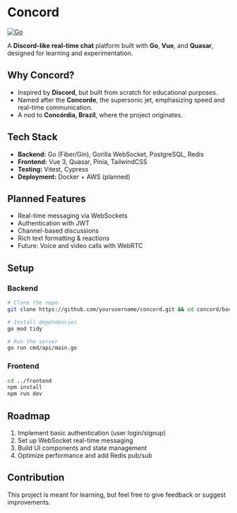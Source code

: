 # Concord
[![Go](https://github.com/andrelcunha/Concord/actions/workflows/go.yml/badge.svg)](https://github.com/andrelcunha/Concord/actions/workflows/go.yml)

A **Discord-like real-time chat** platform built with **Go**, **Vue**, and **Quasar**, designed for learning and experimentation.

## Why Concord?
- Inspired by **Discord**, but built from scratch for educational purposes.
- Named after the **Concorde**, the supersonic jet, emphasizing speed and real-time communication.
- A nod to **Concórdia, Brazil**, where the project originates.

## Tech Stack
- **Backend:** Go (Fiber/Gin), Gorilla WebSocket, PostgreSQL, Redis
- **Frontend:** Vue 3, Quasar, Pinia, TailwindCSS
- **Testing:** Vitest, Cypress
- **Deployment:** Docker + AWS (planned)

## Planned Features
- Real-time messaging via WebSockets  
- Authentication with JWT  
- Channel-based discussions  
- Rich text formatting & reactions  
- Future: Voice and video calls with WebRTC  

## Setup

### Backend
```bash
# Clone the repo
git clone https://github.com/yourusername/concord.git && cd concord/backend

# Install dependencies
go mod tidy

# Run the server
go run cmd/api/main.go
```

### Frontend
```bash
cd ../frontend
npm install
npm run dev
```

## Roadmap
1. Implement basic authentication (user login/signup)
1. Set up WebSocket real-time messaging
1. Build UI components and state management
1. Optimize performance and add Redis pub/sub

## Contribution
This project is meant for learning, but feel free to give feedback or suggest improvements.
